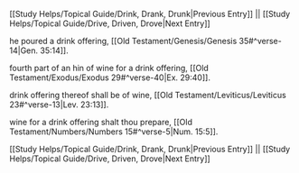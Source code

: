 [[Study Helps/Topical Guide/Drink, Drank, Drunk|Previous Entry]]  ||  [[Study Helps/Topical Guide/Drive, Driven, Drove|Next Entry]]

 he poured a drink offering, [[Old Testament/Genesis/Genesis 35#^verse-14|Gen. 35:14]].

 fourth part of an hin of wine for a drink offering, [[Old Testament/Exodus/Exodus 29#^verse-40|Ex. 29:40]].

 drink offering thereof shall be of wine, [[Old Testament/Leviticus/Leviticus 23#^verse-13|Lev. 23:13]].

 wine for a drink offering shalt thou prepare, [[Old Testament/Numbers/Numbers 15#^verse-5|Num. 15:5]].

[[Study Helps/Topical Guide/Drink, Drank, Drunk|Previous Entry]]  ||  [[Study Helps/Topical Guide/Drive, Driven, Drove|Next Entry]]